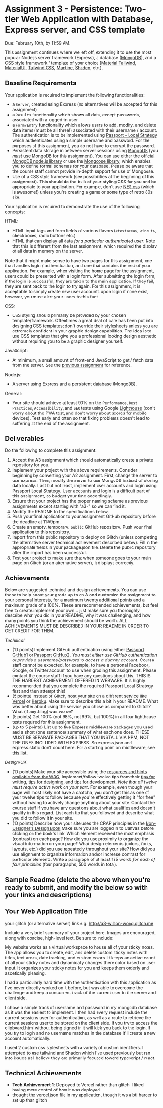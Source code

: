 Assignment 3 - Persistence: Two-tier Web Application with Database, Express server, and CSS template
===

Due: February 10th, by 11:59 AM.

This assignment continues where we left off, extending it to use the most popular Node.js server framework (Express), 
a database ([MongoDB](https://www.mongodb.com/)), and a CSS style framework / template of your choice ([Material Tailwind](https://www.material-tailwind.com/),
[MaterialUI](https://mui.com/), [Tailwind CSS](https://tailwindcss.com/), [Mantine](https://mantine.dev), [Shadcn](https://ui.shadcn.com/), etc.).

Baseline Requirements
---

Your application is required to implement the following functionalities:

- a `Server`, created using Express (no alternatives will be accepted for this assignment)
- a `Results` functionality which shows all data, except passwords, associated with a logged-in user
- a `Form/Entry` functionality which allows users to add, modify, and delete data items (must be all three!) associated with their username / account. 
  The authentication is to be implemented using [Passport - Local Strategy](https://www.passportjs.org/packages/passport-local/) 
  which authenticates using a simple username and password. For the purposes of this assignment, you do not have to encrypt
  the password.
- Persistent data storage in between server sessions using [MongoDB](https://www.MongoDB.com/cloud/atlas) (you *must* use MongoDB for this assignment). You can use either the [official MongoDB node.js library](https://www.npmjs.com/package/MongoDB) or use the [Mongoose library](https://www.npmjs.com/package/mongoose), which enables you to define formal schemas for your database. Please be aware that the course staff cannot provide in-depth support for use of Mongoose.  
- Use of a CSS style framework (see possibilities at the beginning of this assignment). 
  This should do the bulk of your styling/CSS for you and be appropriate to your application. 
  For example, don't use [NES.css](https://nostalgic-css.github.io/NES.css/) (which is awesome!) unless you're creating a game or some type of retro 80s site.

Your application is required to demonstrate the use of the following concepts:  

HTML:  
- HTML input tags and form fields of various flavors (`<textarea>`, `<input>`, checkboxes, radio buttons etc.)
- HTML that can display all data *for a particular authenticated user*. Note that this is different from the last assignment, which required the display of all data in memory on the server.

Note that it might make sense to have two pages for this assignment, one that handles login / authentication, and one that contains the rest of your application.
For example, when visiting the home page for the assignment, users could be presented with a login form. After submitting the login form, if the login is 
successful, they are taken to the main application. If they fail, they are sent back to the login to try again. For this assignment, it is acceptable to simply create 
new user accounts upon login if none exist, however, you must alert your users to this fact.  

CSS:  
- CSS styling should primarily be provided by your chosen template/framework. 
Oftentimes a great deal of care has been put into designing CSS templates; 
don't override their stylesheets unless you are extremely confident in your graphic design capabilities. 
The idea is to use CSS templates that give you a professional looking design aesthetic without requiring you to be a graphic designer yourself.

JavaScript:  
- At minimum, a small amount of front-end JavaScript to get / fetch data from the server. 
See the [previous assignment](https://github.com/cs4241-c25/a2-shortstack) for reference.

Node.js:  
- A server using Express and a persistent database (MongoDB).

General:  
- Your site should achieve at least 90% on the `Performance`, `Best Practices`, `Accessibility`, and `SEO` tests 
using Google [Lighthouse](https://developers.google.com/web/tools/lighthouse) (don't worry about the PWA test, and don't worry about scores for mobile devices).
Test early and often so that fixing problems doesn't lead to suffering at the end of the assignment. 

Deliverables
---

Do the following to complete this assignment:

1. Accept the A3 assignment which should automatically create a private repository for you.
2. Implement your project with the above requirements. Consider beginning by converting your A2 
   assignment. First, change the server to use express. Then, modify the server to use MongoDB 
   instead of storing data locally. Last but not least, implement user accounts and login using
   Passport Local Strategy. User accounts and login is a difficult part of this assignment, so
   budget your time accordingly. 
3. Ensure that your project has the proper naming scheme as previous assignments except starting
   with "a3-" so we can find it. 
4. Modify the README to the specifications below.
5. Push your final application to your assignment GitHub repository before the deadline at 11:59pm. 
6. Create an empty, temporary, `public` GitHub repository. Push your final application to this
   repository. 
7. Import from this public repository to deploy on Glitch (unless completing the 
   alternative server technical achievement described below). Fill in the appropriate fields in 
   your package.json file. Delete the public repository after the import has been successful. 
8. Test your project to make sure that when someone goes to your main page on Glitch (or an 
   alternative server), it displays correctly.

Achievements
---

Below are suggested technical and design achievements. You can use these to help boost your grade up to an A and customize the 
assignment to your personal interests, for a maximum twenty additional points and a maximum grade of a 100%. 
These are recommended achievements, but feel free to create/implement your own... just make sure you thoroughly describe what you did in your README, 
why it was challenging, and how many points you think the achievement should be worth. 
ALL ACHIEVEMENTS MUST BE DESCRIBED IN YOUR README IN ORDER TO GET CREDIT FOR THEM.

*Technical*
- (10 points) Implement GitHub authentication using either  [Passport GitHub1](https://www.passportjs.org/packages/passport-github)
  or [Passport GitHub2](https://www.passportjs.org/packages/passport-github2). 
  *You must either use GitHub authentication or provide a username/password to access a dummy account*. 
  Course staff cannot be expected, for example, to have a personal Facebook, Google, or Twitter account to use when grading this assignment. 
  Please contact the course staff if you have any questions about this. THIS IS THE HARDEST ACHIEVEMENT OFFERED IN WEBWARE.
  It is highly recommended that you complete the required Passport Local Strategy first and then attempt this!
- (5 points) Instead of Glitch, host your site on a different service like [Vercel](https://vercel.com/) or [Heroku](https://www.heroku.com).
  Make sure to describe this a bit in your README. What was better about using the service you chose as compared to Glitch? 
  What (if anything) was worse? 
- (5 points) Get 100% (not 98%, not 99%, but 100%) in all four lighthouse tests required for this assignment.
- (up to 5 points) List up to five Express middleware packages you used and a short (one sentence) summary of what each 
  one does. THESE MUST BE SEPARATE PACKAGES THAT YOU INSTALL VIA NPM, NOT THE ONES INCLUDED WITH EXPRESS. So express.json
  and express.static don't count here. For a starting point on middleware, see [this list](https://expressjs.com/en/resources/middleware.html).

*Design/UX*
- (10 points) Make your site accessible using the [resources and hints available from the W3C](https://www.w3.org/WAI/), 
  Implement/follow twelve tips from their [tips for writing](https://www.w3.org/WAI/tips/writing/),
  [tips for designing](https://www.w3.org/WAI/tips/designing/), and [tips for development](https://www.w3.org/WAI/tips/developing/).
  *Note that all twelve must require active work on your part*. 
  For example, even though your page will most likely not have a captcha, you don't get this as one of your twelve tips 
  to follow because you're effectively getting it "for free" without having to actively change anything about your site. 
  Contact the course staff if you have any questions about what qualifies and doesn't qualify in this regard. 
  List each tip that you followed and describe what you did to follow it in your site.
- (10 points) Describe how your site uses the CRAP principles in the [Non-Designer's Design Book](https://learning.oreilly.com/library/view/the-non-designers-design/9780321563088/)
  Make sure you are logged in to Canvas before clicking on the book's link.
Which element received the most emphasis (contrast) on each page? 
How did you use proximity to organize the visual information on your page? 
What design elements (colors, fonts, layouts, etc.) did you use repeatedly throughout your site? 
How did you use alignment to organize information and/or increase contrast for particular elements. 
Write a paragraph of at least 125 words *for each of four principles* (four paragraphs, 500 words in total). 

Sample Readme (delete the above when you're ready to submit, and modify the below so with your links and descriptions)
---

## Your Web Application Title

your glitch (or alternative server) link e.g. http://a3-wilson-wong.glitch.me

Include a very brief summary of your project here. Images are encouraged, along with concise, high-level text. Be sure to include:

My website works as a virtual workspace to house all of your sticky notes. The app allows you to create, edit, and delete
custom sticky notes with titles, text areas, date tracking, and custom colors. It keeps an active count of all your sticky notes
and dynamically changes there color based on user input. It organizes your sticky notes for you and keeps them orderly
and ascetically pleasing.

I had a particularly hard time with the authentication with this application as I've never directly worked on it before,
but was able to overcome the challenge and keep a concurrent track of the current user in the server and client side.

I chose a simple track of username and password in my mongodb database as it was the easiest to implement. I then had 
every request include the current sessions user for authentication, as well as a route to retrieve the current sessions 
user to be stored on the client side. If you try to access the clipboard.html without being signed in it will kick you
back to the login. If you try to login and no username matches in the database it'll create a new account automatically.

I used 2 custom css stylesheets with a variety of custom identifiers. I attempted to use tailwind and Shadcn which I've used previously but
ran into issues as I believe they are primarily focused toward typescript / react.

## Technical Achievements
- **Tech Achievement 1**: Deployed to Vercel rather than glitch. I liked having more control of how it was deployed 
- thought the vercel.json file in my application, though it ws a bti harder to set up than glitch 


